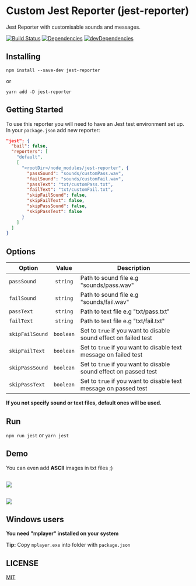 # Custom Jest Reporter (jest-reporter)
Jest Reporter with customisable sounds and messages.

[![Build Status](https://travis-ci.org/trembacz/jest-reporter.svg?branch=master)](https://travis-ci.org/trembacz/jest-reporter)
[![Dependencies](https://david-dm.org/trembacz/jest-reporter/status.svg)](https://david-dm.org/trembacz/jest-reporter?view=list) 
[![devDependencies](https://david-dm.org/trembacz/jest-reporter/dev-status.svg)](https://david-dm.org/trembacz/jest-reporter?type=dev&view=list)

## Installing

```npm install --save-dev jest-reporter```

or

```yarn add -D jest-reporter```

## Getting Started

To use this reporter you will need to have an Jest test environment set up.
In your ```package.json``` add new reporter:

```json
"jest": {
  "bail": false,
  "reporters": [
    "default",
    [
      "<rootDir>/node_modules/jest-reporter", {
        "passSound": "sounds/customPass.wav",
        "failSound": "sounds/customFail.wav",
        "passText": "txt/customPass.txt",
        "failText": "txt/customFail.txt",
        "skipFailSound": false,
        "skipFailText": false,
        "skipPassSound": false,
        "skipPassText": false
      }
    ]
  ]
}
```

## Options

| Option              | Value         | Description                                                          |
| ------------------- |:-------------:| -------------------------------------------------------------------- |
| ```passSound```     | ```string```  | Path to sound file e.g "sounds/pass.wav"                             |
| ```failSound```     | ```string```  | Path to sound file e.g "sounds/fail.wav"                             |
| ```passText```      | ```string```  | Path to text file e.g "txt/pass.txt"                                 |
| ```failText```      | ```string```  | Path to text file e.g "txt/fail.txt"                                 |
| ```skipFailSound``` | ```boolean``` | Set to ```true``` if you want to disable sound effect on failed test |
| ```skipFailText```  | ```boolean``` | Set to ```true``` if you want to disable text message on failed test |
| ```skipPassSound``` | ```boolean``` | Set to ```true``` if you want to disable sound effect on passed test |
| ```skipPassText```  | ```boolean``` | Set to ```true``` if you want to disable text message on passed test |

**If you not specify sound or text files, default ones will be used.**

## Run

```npm run jest``` 
or 
```yarn jest```

## Demo
You can even add **ASCII** images in txt files ;)

##
![](http://i.imgur.com/k2xi9sC.jpg) 
##
![](http://i.imgur.com/DfHS05v.jpg)

## Windows users
**You need "mplayer" installed on your system**

**Tip:** Copy ```mplayer.exe``` into folder with ```package.json```

## LICENSE
[MIT](LICENSE)
